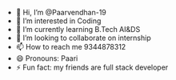 - 👋 Hi, I’m @Paarvendhan-19
- 👀 I’m interested in Coding
- 🌱 I’m currently learning B.Tech AI&DS
- 💞️ I’m looking to collaborate on internship
- 📫 How to reach me 9344878312
- 😄 Pronouns: Paari
- ⚡ Fun fact: my friends are full stack developer

<!---
Paarvendhan-19/Paarvendhan-19 is a ✨ special ✨ repository because its `README.md` (this file) appears on your GitHub profile.
You can click the Preview link to take a look at your changes.
--->
